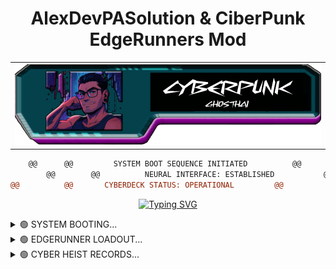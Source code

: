 <div align="center">
  
<!-- Welcome Banner -->
# AlexDevPASolution & CiberPunk EdgeRunners Mod
  
</div>
 <!-- Home Header -->
<div align="center">
  <table width="100%">
    <tr>
      <td>
        <img src="assets/Header.png">
      </td>
    </tr>
  </table>
</div>
<div align="center">
  
  ```diff
      @@      @@         SYSTEM BOOT SEQUENCE INITIATED          @@      @@
          @@        @@          NEURAL INTERFACE: ESTABLISHED           @@        @@
  @@          @@       CYBERDECK STATUS: OPERATIONAL         @@          @@
  ```

[![Typing SVG](https://readme-typing-svg.herokuapp.com?font=Share+Tech+Mono&size=25&duration=4000&pause=1000&color=00E0FF&center=true&vCenter=true&random=false&width=980&lines=NETRUNNER+STATUS%3A+ONLINE;EXECUTING+NEURAL+PROTOCOLS...;REALITY+DISTORTION+FIELD+ACTIVATED)](https://git.io/typing-svg)

</div>
<details>
<!-- About me Section -->
<summary>🟢 SYSTEM BOOTING...</summary>

## System Status

```diff
+ CONNECTION_STATUS: ACTIVE
+ PING: 23ms
+ ENCRYPTION: ENABLED
```
  
<div align="center">
  <table width="100%">
    <td>
      <img src="assets/About_me.png">
    </td>
  </table>
</div>
</details>
<details>
<!-- Skills Section -->
<summary>🟢 EDGERUNNER LOADOUT...</summary>

##  Cyberware Modules (Skills)

<div align="center">
  <table>
    <tr>
      <th>
        <img src="https://cdn.jsdelivr.net/gh/devicons/devicon@latest/icons/windows11/windows11-original.svg" width="50"><br>Windows<br>
        <img src="https://cdn.jsdelivr.net/gh/devicons/devicon@latest/icons/apple/apple-original.svg" width="50"><br>Apple<br>  
        <img src="https://cdn.jsdelivr.net/gh/devicons/devicon@latest/icons/ubuntu/ubuntu-original.svg" width="50"><br>Ubuntu<br>
        <img src="https://cdn.jsdelivr.net/gh/devicons/devicon@latest/icons/android/android-original.svg" width="50"><br>Android
      </th>
      <th>
        <img src="assets/SANdervis.png">
      </th>
      <th>
        
      </th>
    </tr>
  </table>
</div>
    
    <td align="center"><img src="https://cdn.jsdelivr.net/gh/devicons/devicon@latest/icons/android/android-original.svg" width="50"><br>Android</td>
    <td align="center"><img src="https://cdn.jsdelivr.net/gh/devicons/devicon@latest/icons/androidstudio/androidstudio-original.svg" width="50"><br>AndroidStudio</td>
    <td align="center"><img src="https://cdn.jsdelivr.net/gh/devicons/devicon@latest/icons/vscode/vscode-original.svg" width="50"><br>VSCode</td>
    <td align="center"><img src="https://cdn.jsdelivr.net/gh/devicons/devicon/icons/git/git-original.svg" width="50"><br>Git</td>
    <td align="center"><img src="https://cdn.jsdelivr.net/gh/devicons/devicon@latest/icons/github/github-original.svg" width="50"><br>GitHub</td>
    <td align="center"><img src="https://cdn.jsdelivr.net/gh/devicons/devicon@latest/icons/mysql/mysql-original.svg" width="50"><br>MySQL</td>
    <td align="center"><img src="https://cdn.jsdelivr.net/gh/devicons/devicon@latest/icons/powershell/powershell-original.svg" width="50"><br>Powershell</td>
    <td align="center"><img src="https://cdn.jsdelivr.net/gh/devicons/devicon@latest/icons/bash/bash-original.svg" width="50"><br>Bash</td>
      <td align="center"><img src="https://cdn.jsdelivr.net/npm/simple-icons/icons/jirasoftware.svg" width="50"><br>Jira Software</td>
      <td align="center"><img src="https://cdn.jsdelivr.net/npm/simple-icons@latest/icons/autodesk.svg" width="50"><br>AutoDesk</td>
      <td align="center"><img src="https://cdn.jsdelivr.net/gh/devicons/devicon@latest/icons/markdown/markdown-original.svg" width="50"><br>Markdown</td>
      <td align="center"><img src="https://cdn.jsdelivr.net/gh/devicons/devicon/icons/javascript/javascript-original.svg" width="50"><br>JavaScript</td>
      <td align="center"><img src="https://cdn.jsdelivr.net/gh/devicons/devicon/icons/python/python-original.svg" width="50"><br>Python</td>
      <td align="center"><img src="https://cdn.jsdelivr.net/gh/devicons/devicon/icons/react/react-original.svg" width="50"><br>React</td>
    </tr>
  </table> 
</div>
</details>
<details>
<!-- Projects Section -->
<summary>🟢 CYBER HEIST RECORDS...</summary>

## FEATURED OPERATIONS
  
<div>
</div>
</details>




